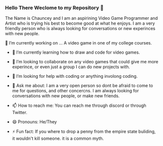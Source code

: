 ### Hello There Weclome to my Repository :wave:
The Name is Chauncey and I am an aspirining Video Game Programmer and Artist who is trying his best to become good at what he enjoys. I am a very friendly person who is always looking for conversations or new experinces with new people.

🔭 I’m currently working on ... A video game in one of my college courses.

- 🌱 I’m currently learning how to draw and code for video games.

- 👯 I’m looking to collaborate on any video games that could give me more experince, or even just a group I can do new projects with.

- 🤔 I’m looking for help with coding or anything involong coding.

- 💬 Ask me about: I am a very open person so dont be afraid to come to me for questions, and other concercns. I am always looking for conversations with new people, or make new friends.

- 📫 How to reach me: You can reach me through discord or through Twitter.
 
- 😄 Pronouns: He/They 
 
- ⚡ Fun fact: If you where to drop a penny from the empire state buliding, it wouldn't kill someone. it is a common myth. 
